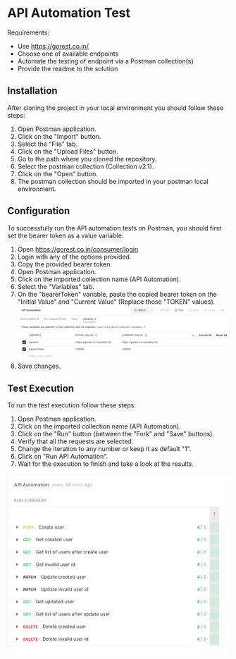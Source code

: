 # API Automation Test

Requirements:

- Use https://gorest.co.in/
- Choose one of available endpoints
- Automate the testing of endpoint via a Postman collection(s)
- Provide the readme to the solution

## Installation

After cloning the project in your local environment you should follow these steps:

1. Open Postman application.
2. Click on the "Import" button.
3. Select the "File" tab.
4. Click on the "Upload Files" button.
5. Go to the path where you cloned the repository.
6. Select the postman collection (Collection v2.1).
7. Click on the "Open" button.
8. The postman collection should be imported in your postman local environment.

## Configuration

To successfully run the API automation tests on Postman, you should first set the bearer token as a value variable:

1. Open https://gorest.co.in/consumer/login
2. Login with any of the options provided.
3. Copy the provided bearer token.
4. Open Postman application.
5. Click on the imported collection name (API Automation).
6. Select the "Variables" tab.
7. On the "bearerToken" variable, paste the copied bearer token on the "Initial Value" and "Current Value" (Replace those "TOKEN" values).
   ![Change the bearerToken variable value](../Images/API_test_config.png)
8. Save changes.

## Test Execution

To run the test execution follow these steps:

1. Open Postman application.
2. Click on the imported collection name (API Automation).
3. Click on the "Run" button (between the "Fork" and "Save" buttons).
4. Verify that all the requests are selected.
5. Change the iteration to any number or keep it as default "1".
6. Click on "Run API Automation".
7. Wait for the execution to finish and take a look at the results.

![API Automation Test Results](../Images/API_tests_results.png)
